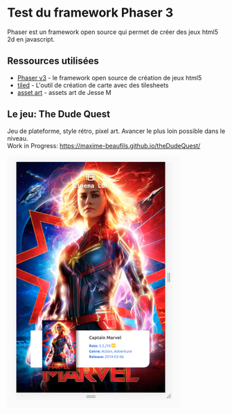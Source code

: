 #   Test du framework Phaser 3

Phaser est un framework open source qui permet de créer des jeux html5 2d en javascript.

## Ressources utilisées

* [Phaser v3](http://phaser.io/) - le framework open source de création de jeux html5
* [tiled](https://www.mapeditor.org/) - L'outil de création de carte avec des tilesheets
* [asset art](https://jesse-m.itch.io/jungle-pack) - assets art de Jesse M

##  Le jeu: The Dude Quest

Jeu de plateforme, style rétro, pixel art. Avancer le plus loin possible dans le niveau. <br/>
Work in Progress:  https://maxime-beaufils.github.io/theDudeQuest/ 

<p float="left">
<img src="https://github.com/Maxime-Beaufils/ca-se-regarde/blob/master/img/img1.png" width="400">
</p>